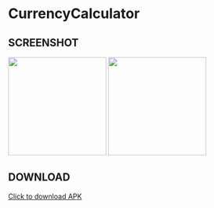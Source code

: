 # CurrencyCalculator

## SCREENSHOT

<img src="https://user-images.githubusercontent.com/39574228/154123660-27bb62f3-3303-4302-af68-681ef041f9bd.jpg" width="200"/> <img src="https://user-images.githubusercontent.com/39574228/154123956-ab26f235-45da-4738-975e-b824799c2c97.jpg" width="200"/>

## DOWNLOAD 

<a href="https://github.com/ibrajix/CurrencyCalculator/releases/download/v1.0/currency_calculator.apk">Click to download APK</a>
